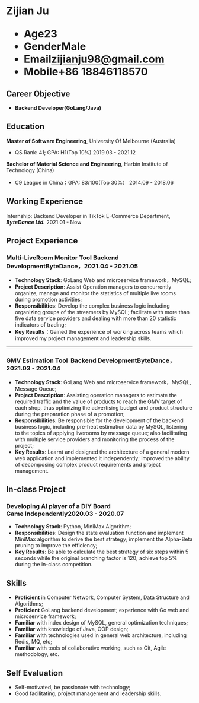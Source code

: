 <h1>
  <span>Zijian Ju</span>
  <ul>
    <li><span>Age</span>23</li>
    <li><span>Gender</span>Male</li>
    <li><span>Email</span><a href="mailto:zijianju98@gmail.com">zijianju98@gmail.com</a></li>
    <li><span>Mobile</span>+86 18846118570</li>
  </ul>
</h1>


## Career Objective
- **Backend Developer(GoLang/Java)**

## Education

**Master of Software Engineering**, University Of Melbourne (Australia)
- QS Rank: 41; GPA: H1(Top 10%) <span class="right">2019.03 - 2021.12</span><br>

**Bachelor of Material Science and Engineering**, Harbin Institute of Technology (China)
- C9 League in China；GPA: 83/100(Top 30%） <span class="right">2014.09 - 2018.06</span>

## Working Experience

Internship: Backend Developer in TikTok E-Commerce Department, ***ByteDance Ltd.***  <span class="right">2021.01 - Now</span><br>

## Project Experience

### Multi-LiveRoom Monitor Tool<span class="role">&nbsp;Backend Development</span><span class="right">ByteDance，2021.04 - 2021.05</span>

- **Technology Stack**: GoLang Web and microservice framework，MySQL;
- **Project Description**: Assist Operation managers to concurrently organize, manage and monitor the statistics of multiple live rooms during promotion activities;
- **Responsibilities**: Develop the complex business logic including organizing groups of the streamers by MySQL; facilitate with more than five data service providers and dealing with more than 20 statistic indicators of trading;
- **Key Results**：Gained the experience of working across teams which improved my project management and leadership skills.

---

### GMV Estimation Tool<span class="role">&nbsp; Backend Development</span><span class="right">ByteDance，2021.03 - 2021.04</span>

- **Technology Stack**: GoLang Web and microservice framework，MySQL, Message Queue;
- **Project Description**: Assisting operation managers to estimate the required traffic and the value of products to reach the GMV target of each shop, thus optimizing the advertising budget and product structure during the preparation phase of a promotion;
- **Responsibilities**: Be responsible for the development of the backend business logic, including pre-heat estimation data by MySQL, listening to the topics of applying liverooms by message queue; also facilitating with multiple service providers and monitoring the process of the project;
- **Key Results**: Learnt and designed the architecture of a general modern web application and implemented it independently; improved the ability of decomposing complex product requirements and project management.


## In-class Project 

### Developing AI player of a DIY Board Game<span class="role">&nbsp;Independently</span><span class="right">2020.03 - 2020.07</span>

- **Technology Stack**: Python, MiniMax Algorithm;
- **Responsibilities**: Design the state evaluation function and implement MiniMax algorithm to derive the best strategy; implement the Alpha-Beta pruning to improve the efficiency;
- **Key Results**: Be able to calculate the best strategy of six steps within 5 seconds while the original branching factor is 120; achieve top 5% during the in-class competition.


## Skills

- **Proficient** in Computer Network, Computer System, Data Structure and Algorithms;
- **Proficient** GoLang backend development; experience with Go web and microservice framework;
- **Familiar** with index design of MySQL, general optimization techniques;
- **Familiar** with knowledge of Java, OOP design;
- **Familiar** with technologies used in general web architecture, including Redis, MQ, etc;
- **Familiar** with tools of collaborative working, such as Git, Agile methodology, etc.

## Self Evaluation

- Self-motivated, be passionate with technology;
- Good facilitating, project management and leadership skills.
